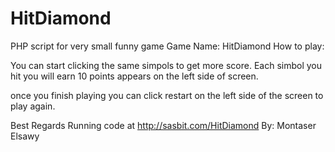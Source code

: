 # HitDiamond
PHP script for very small funny game 
Game Name: HitDiamond
How to play:

You can start clicking the same simpols to get more score.
Each simbol you hit you will earn 10 points appears on the left side of screen.

once you finish playing you can click restart on the left side of the screen to play again.

Best Regards
Running code at http://sasbit.com/HitDiamond
By: Montaser Elsawy

